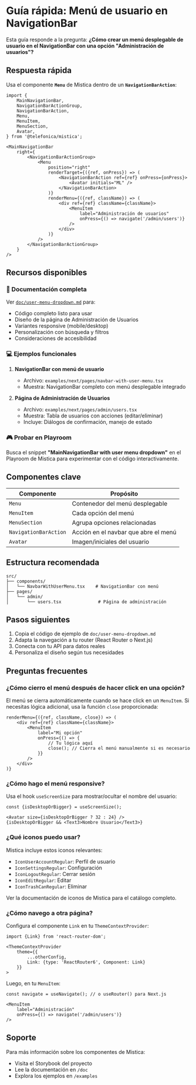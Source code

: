 # Guía rápida: Menú de usuario en NavigationBar

Esta guía responde a la pregunta: **¿Cómo crear un menú desplegable de usuario en el NavigationBar con una opción "Administración de usuarios"?**

## Respuesta rápida

Usa el componente **`Menu`** de Mistica dentro de un **`NavigationBarAction`**:

```tsx
import {
    MainNavigationBar,
    NavigationBarActionGroup,
    NavigationBarAction,
    Menu,
    MenuItem,
    MenuSection,
    Avatar,
} from '@telefonica/mistica';

<MainNavigationBar
    right={
        <NavigationBarActionGroup>
            <Menu
                position="right"
                renderTarget={({ref, onPress}) => (
                    <NavigationBarAction ref={ref} onPress={onPress}>
                        <Avatar initials="ML" />
                    </NavigationBarAction>
                )}
                renderMenu={({ref, className}) => (
                    <div ref={ref} className={className}>
                        <MenuItem 
                            label="Administración de usuarios"
                            onPress={() => navigate('/admin/users')}
                        />
                    </div>
                )}
            />
        </NavigationBarActionGroup>
    }
/>
```

## Recursos disponibles

### 📖 Documentación completa
Ver [`doc/user-menu-dropdown.md`](./user-menu-dropdown.md) para:
- Código completo listo para usar
- Diseño de la página de Administración de Usuarios
- Variantes responsive (mobile/desktop)
- Personalización con búsqueda y filtros
- Consideraciones de accesibilidad

### 💻 Ejemplos funcionales

1. **NavigationBar con menú de usuario**
   - Archivo: `examples/next/pages/navbar-with-user-menu.tsx`
   - Muestra: NavigationBar completo con menú desplegable integrado

2. **Página de Administración de Usuarios**
   - Archivo: `examples/next/pages/admin/users.tsx`
   - Muestra: Tabla de usuarios con acciones (editar/eliminar)
   - Incluye: Diálogos de confirmación, manejo de estado

### 🎮 Probar en Playroom

Busca el snippet **"MainNavigationBar with user menu dropdown"** en el Playroom de Mistica para experimentar con el código interactivamente.

## Componentes clave

| Componente | Propósito |
|------------|-----------|
| `Menu` | Contenedor del menú desplegable |
| `MenuItem` | Cada opción del menú |
| `MenuSection` | Agrupa opciones relacionadas |
| `NavigationBarAction` | Acción en el navbar que abre el menú |
| `Avatar` | Imagen/iniciales del usuario |

## Estructura recomendada

```
src/
├── components/
│   └── NavbarWithUserMenu.tsx    # NavigationBar con menú
├── pages/
│   └── admin/
│       └── users.tsx              # Página de administración
```

## Pasos siguientes

1. Copia el código de ejemplo de `doc/user-menu-dropdown.md`
2. Adapta la navegación a tu router (React Router o Next.js)
3. Conecta con tu API para datos reales
4. Personaliza el diseño según tus necesidades

## Preguntas frecuentes

### ¿Cómo cierro el menú después de hacer click en una opción?

El menú se cierra automáticamente cuando se hace click en un `MenuItem`. Si necesitas lógica adicional, usa la función `close` proporcionada:

```tsx
renderMenu={({ref, className, close}) => (
    <div ref={ref} className={className}>
        <MenuItem 
            label="Mi opción"
            onPress={() => {
                // Tu lógica aquí
                close(); // Cierra el menú manualmente si es necesario
            }}
        />
    </div>
)}
```

### ¿Cómo hago el menú responsive?

Usa el hook `useScreenSize` para mostrar/ocultar el nombre del usuario:

```tsx
const {isDesktopOrBigger} = useScreenSize();

<Avatar size={isDesktopOrBigger ? 32 : 24} />
{isDesktopOrBigger && <Text3>Nombre Usuario</Text3>}
```

### ¿Qué iconos puedo usar?

Mistica incluye estos iconos relevantes:
- `IconUserAccountRegular`: Perfil de usuario
- `IconSettingsRegular`: Configuración
- `IconLogoutRegular`: Cerrar sesión
- `IconEditRegular`: Editar
- `IconTrashCanRegular`: Eliminar

Ver la documentación de iconos de Mistica para el catálogo completo.

### ¿Cómo navego a otra página?

Configura el componente `Link` en tu `ThemeContextProvider`:

```tsx
import {Link} from 'react-router-dom';

<ThemeContextProvider
    theme={{
        ...otherConfig,
        Link: {type: 'ReactRouter6', Component: Link}
    }}
>
```

Luego, en tu `MenuItem`:

```tsx
const navigate = useNavigate(); // o useRouter() para Next.js

<MenuItem 
    label="Administración"
    onPress={() => navigate('/admin/users')}
/>
```

## Soporte

Para más información sobre los componentes de Mistica:
- Visita el Storybook del proyecto
- Lee la documentación en `/doc`
- Explora los ejemplos en `/examples`
